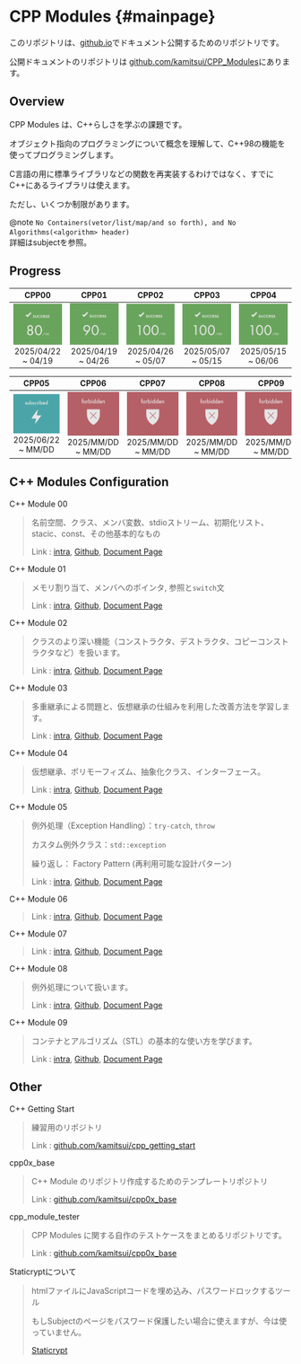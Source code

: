 # CPP Modules {#mainpage}

このリポジトリは、[github.io](https://kamitsui.github.io/CPP_Modules/)でドキュメント公開するためのリポジトリです。

公開ドキュメントのリポジトリは [github.com/kamitsui/CPP_Modules](https://github.com/kamitsui/CPP_Modules)にあります。

## Overview

CPP Modules は、C++らしさを学ぶの課題です。

オブジェクト指向のプログラミングについて概念を理解して、C++98の機能を使ってプログラミングします。

C言語の用に標準ライブラリなどの関数を再実装するわけではなく、すでにC++にあるライブラリは使えます。

ただし、いくつか制限があります。

@note
`No Containers(vetor/list/map/and so forth), and No Algorithms(<algorithm> header)`
<br>
詳細はsubjectを参照。

## Progress

| CPP00 | CPP01 | CPP02 | CPP03 | CPP04 |
|:---:|:---:|:---:|:---:|:---:|
| ![success](docs/images/score_80.png) <br>2025/04/22 ~ 04/19 | ![success](docs/images/score_90.png) <br>2025/04/19 ~ 04/26 | ![success](docs/images/score_100.png) <br>2025/04/26 ~ 05/07 | ![success](docs/images/score_100.png) <br>2025/05/07 ~ 05/15 | ![success](docs/images/score_100.png) <br>2025/05/15 ~ 06/06 |

| CPP05 | CPP06 | CPP07 | CPP08 | CPP09 |
|:---:|:---:|:---:|:---:|:---:|
| ![success](docs/images/in_progress.png) <br>2025/06/22 ~ MM/DD | ![success](docs/images/not_allowed.png) <br>2025/MM/DD ~ MM/DD | ![success](docs/images/not_allowed.png) <br>2025/MM/DD ~ MM/DD | ![success](docs/images/not_allowed.png) <br>2025/MM/DD ~ MM/DD | ![success](docs/images/not_allowed.png) <br>2025/MM/DD ~ MM/DD |

## C++ Modules Configuration

C++ Module 00
> 名前空間、クラス、メンバ変数、stdioストリーム、初期化リスト、stacic、const、その他基本的なもの
>
> Link : [intra](https://projects.intra.42.fr/cpp-module-00/kamitsui),
> [Github](https://github.com/kamitsui/cpp00),
> [Document Page](https://kamitsui.github.io/cpp00/)

C++ Module 01
> メモリ割り当て、メンバへのポインタ, 参照と`switch`文
>
> Link : [intra](https://projects.intra.42.fr/cpp-module-01/kamitsui),
> [Github](https://github.com/kamitsui/cpp01),
> [Document Page](https://kamitsui.github.io/cpp01/)

C++ Module 02
> クラスのより深い機能（コンストラクタ、デストラクタ、コピーコンストラクタなど）を扱います。
>
> Link : [intra](https://projects.intra.42.fr/cpp-module-02/kamitsui),
> [Github](https://github.com/kamitsui/cpp02),
> [Document Page](https://kamitsui.github.io/cpp02/)

C++ Module 03
> 多重継承による問題と、仮想継承の仕組みを利用した改善方法を学習します。
>
> Link : [intra](https://projects.intra.42.fr/cpp-module-03/kamitsui),
> [Github](https://github.com/kamitsui/cpp03),
> [Document Page](https://kamitsui.github.io/cpp03/)

C++ Module 04
> 仮想継承、ポリモーフィズム、抽象化クラス、インターフェース。
>
> Link : [intra](https://projects.intra.42.fr/cpp-module-04/kamitsui),
> [Github](https://github.com/kamitsui/cpp04),
> [Document Page](https://kamitsui.github.io/cpp04/)

C++ Module 05
> 例外処理（Exception Handling）：`try-catch`, `throw`
>
> カスタム例外クラス：`std::exception`
>
> 繰り返し： Factory Pattern (再利用可能な設計パターン)
>
> Link : [intra](https://projects.intra.42.fr/cpp-module-05/kamitsui),
> [Github](https://github.com/kamitsui/cpp05),
> [Document Page](https://kamitsui.github.io/cpp05/)

C++ Module 06
> 
>
> Link : [intra](https://projects.intra.42.fr/cpp-module-06/kamitsui),
> [Github](),
> [Document Page]()

C++ Module 07
> 
>
> Link : [intra](https://projects.intra.42.fr/cpp-module-07/kamitsui),
> [Github](),
> [Document Page]()

C++ Module 08
> 例外処理について扱います。
>
> Link : [intra](https://projects.intra.42.fr/cpp-module-08/kamitsui),
> [Github](),
> [Document Page]()

C++ Module 09
> コンテナとアルゴリズム（STL）の基本的な使い方を学びます。
>
> Link : [intra](https://projects.intra.42.fr/cpp-module-09/kamitsui),
> [Github](),
> [Document Page]()

## Other

C++ Getting Start
> 練習用のリポジトリ
>
> Link : [github.com/kamitsui/cpp_getting_start](https://github.com/kamitsui/cpp_getting_start)

cpp0x_base
> C++ Module のリポジトリ作成するためのテンプレートリポジトリ
>
> Link : [github.com/kamitsui/cpp0x_base](https://github.com/kamitsui/cpp0x_base)

cpp_module_tester
> CPP Modules に関する自作のテストケースをまとめるリポジトリです。
>
> Link : [github.com/kamitsui/cpp0x_base](https://github.com/kamitsui/cpp_module_tester)

Staticryptについて
> htmlファイルにJavaScriptコードを埋め込み、パスワードロックするツール
>
> もしSubjectのページをパスワード保護したい場合に使えますが、今は使っていません。
>
> [Staticrypt](staticrypt.md)
